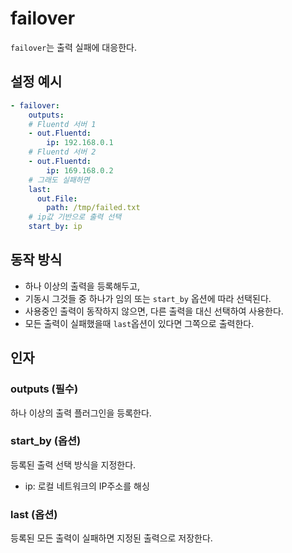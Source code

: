 # failover

`failover`는 출력 실패에 대응한다. 

## 설정 예시
```yml
- failover:
    outputs:
    # Fluentd 서버 1
    - out.Fluentd:
        ip: 192.168.0.1
    # Fluentd 서버 2            
    - out.Fluentd:
        ip: 169.168.0.2
    # 그래도 실패하면
    last:
      out.File:
        path: /tmp/failed.txt
    # ip값 기반으로 출력 선택
    start_by: ip
```

## 동작 방식
- 하나 이상의 출력을 등록해두고, 
- 기동시 그것들 중 하나가 임의 또는 `start_by` 옵션에 따라 선택된다. 
- 사용중인 출력이 동작하지 않으면, 다른 출력을 대신 선택하여 사용한다. 
- 모든 출력이 실패했을때 `last`옵션이 있다면 그쪽으로 출력한다.

## 인자

### outputs (필수)

하나 이상의 출력 플러그인을 등록한다. 

### start_by (옵션)

등록된 출력 선택 방식을 지정한다.

- ip: 로컬 네트워크의 IP주소를 해싱

### last (옵션)

등록된 모든 출력이 실패하면 지정된 출력으로 저장한다.
